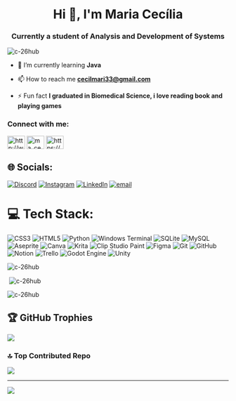 <h1 align="center">Hi 👋, I'm Maria Cecília</h1>
<h3 align="center">Currently a student of Analysis and Development of Systems</h3>

<p align="left"> <img src="https://komarev.com/ghpvc/?username=c-26hub&label=Profile%20views&color=0e75b6&style=flat" alt="c-26hub" /> </p>

- 🌱 I’m currently learning **Java**

- 📫 How to reach me **cecilmari33@gmail.com**

- ⚡ Fun fact **I graduated in Biomedical Science, i love reading book and playing games**

<h3 align="left">Connect with me:</h3>
<p align="left">
<a href="https://linkedin.com/in/http://www.linkedin.com/in/maria-cec%c3%adlia-943946349" target="blank"><img align="center" src="https://raw.githubusercontent.com/rahuldkjain/github-profile-readme-generator/master/src/images/icons/Social/linked-in-alt.svg" alt="http://www.linkedin.com/in/maria-cec%c3%adlia-943946349" height="30" width="40" /></a>
<a href="https://instagram.com/ma_ceci10" target="blank"><img align="center" src="https://raw.githubusercontent.com/rahuldkjain/github-profile-readme-generator/master/src/images/icons/Social/instagram.svg" alt="ma_ceci10" height="30" width="40" /></a>
<a href="https://discord.gg/https://discord.gg/Ykc3XYGe" target="blank"><img align="center" src="https://raw.githubusercontent.com/rahuldkjain/github-profile-readme-generator/master/src/images/icons/Social/discord.svg" alt="https://discord.gg/Ykc3XYGe" height="30" width="40" /></a>
</p>

## 🌐 Socials:
[![Discord](https://img.shields.io/badge/Discord-%237289DA.svg?logo=discord&logoColor=white)](https://discord.gg/https://discord.gg/Ykc3XYGe) [![Instagram](https://img.shields.io/badge/Instagram-%23E4405F.svg?logo=Instagram&logoColor=white)](https://instagram.com/ma_ceci10) [![LinkedIn](https://img.shields.io/badge/LinkedIn-%230077B5.svg?logo=linkedin&logoColor=white)](https://linkedin.com/in/http://www.linkedin.com/in/maria-cec%c3%adlia-943946349) [![email](https://img.shields.io/badge/Email-D14836?logo=gmail&logoColor=white)](mailto:cecilmari33@gmail.com)

# 💻 Tech Stack:
![CSS3](https://img.shields.io/badge/css3-%231572B6.svg?style=for-the-badge&logo=css3&logoColor=white) ![HTML5](https://img.shields.io/badge/html5-%23E34F26.svg?style=for-the-badge&logo=html5&logoColor=white) ![Python](https://img.shields.io/badge/python-3670A0?style=for-the-badge&logo=python&logoColor=ffdd54) ![Windows Terminal](https://img.shields.io/badge/Windows%20Terminal-%234D4D4D.svg?style=for-the-badge&logo=windows-terminal&logoColor=white) ![SQLite](https://img.shields.io/badge/sqlite-%2307405e.svg?style=for-the-badge&logo=sqlite&logoColor=white) ![MySQL](https://img.shields.io/badge/mysql-4479A1.svg?style=for-the-badge&logo=mysql&logoColor=white) ![Aseprite](https://img.shields.io/badge/Aseprite-FFFFFF?style=for-the-badge&logo=Aseprite&logoColor=#7D929E) ![Canva](https://img.shields.io/badge/Canva-%2300C4CC.svg?style=for-the-badge&logo=Canva&logoColor=white) ![Krita](https://img.shields.io/badge/Krita-203759?style=for-the-badge&logo=krita&logoColor=EEF37B) ![Clip Studio Paint](https://img.shields.io/badge/ClipStudioPaint-%23CFD3D3.svg?style=for-the-badge&logo=ClipStudioPaint&logoColor=white) ![Figma](https://img.shields.io/badge/figma-%23F24E1E.svg?style=for-the-badge&logo=figma&logoColor=white) ![Git](https://img.shields.io/badge/git-%23F05033.svg?style=for-the-badge&logo=git&logoColor=white) ![GitHub](https://img.shields.io/badge/github-%23121011.svg?style=for-the-badge&logo=github&logoColor=white) ![Notion](https://img.shields.io/badge/Notion-%23000000.svg?style=for-the-badge&logo=notion&logoColor=white) ![Trello](https://img.shields.io/badge/Trello-%23026AA7.svg?style=for-the-badge&logo=Trello&logoColor=white) ![Godot Engine](https://img.shields.io/badge/GODOT-%23FFFFFF.svg?style=for-the-badge&logo=godot-engine) ![Unity](https://img.shields.io/badge/unity-%23000000.svg?style=for-the-badge&logo=unity&logoColor=white)

<p><img align="center" src="https://github-readme-stats.vercel.app/api/top-langs?username=c-26hub&show_icons=true&locale=en&layout=compact" alt="c-26hub" /></p>

<p>&nbsp;<img align="center" src="https://github-readme-stats.vercel.app/api?username=c-26hub&show_icons=true&locale=en" alt="c-26hub" /></p>

<p><img align="center" src="https://github-readme-streak-stats.herokuapp.com/?user=c-26hub&" alt="c-26hub" /></p>

## 🏆 GitHub Trophies
![](https://github-profile-trophy.vercel.app/?username=C-26hub&theme=radical&no-frame=false&no-bg=true&margin-w=4)

### 🔝 Top Contributed Repo
![](https://github-contributor-stats.vercel.app/api?username=C-26hub&limit=5&theme=dark&combine_all_yearly_contributions=true)

---
[![](https://visitcount.itsvg.in/api?id=C-26hub&icon=5&color=0)](https://visitcount.itsvg.in)

<!-- Proudly created with GPRM ( https://gprm.itsvg.in ) -->
